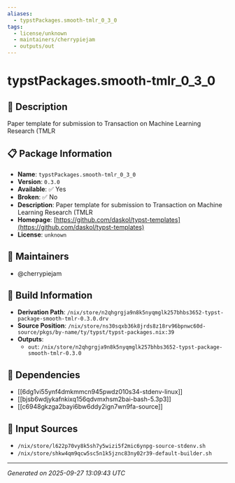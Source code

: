 ```yaml
---
aliases:
  - typstPackages.smooth-tmlr_0_3_0
tags:
  - license/unknown
  - maintainers/cherrypiejam
  - outputs/out
---
```


# typstPackages.smooth-tmlr_0_3_0

## 📝 Description

Paper template for submission to Transaction on Machine Learning Research (TMLR

## 📋 Package Information

- **Name**: `typstPackages.smooth-tmlr_0_3_0`
- **Version**: `0.3.0`
- **Available**: ✅ Yes
- **Broken**: ✅ No
- **Description**: Paper template for submission to Transaction on Machine Learning Research (TMLR
- **Homepage**: [https://github.com/daskol/typst-templates](https://github.com/daskol/typst-templates)
- **License**: `unknown`
## 👥 Maintainers

- @cherrypiejam


## 🔧 Build Information

- **Derivation Path**: `/nix/store/n2qhgrgja9n8k5nyqmglk257bhbs3652-typst-package-smooth-tmlr-0.3.0.drv`
- **Source Position**: `/nix/store/ns30sqxb36k8jrds8z18rv96bpnwc60d-source/pkgs/by-name/ty/typst/typst-packages.nix:39`
- **Outputs**:
  - `out`:  `/nix/store/n2qhgrgja9n8k5nyqmglk257bhbs3652-typst-package-smooth-tmlr-0.3.0`

## 🔗 Dependencies

- [[6dg1vi55ynf4dmkmmcn945pwdz010s34-stdenv-linux]]
- [[bjsb6wdjykafnkixq156qdvmxhsm2bai-bash-5.3p3]]
- [[c6948gkzga2bayi6bw6ddy2ign7wn9fa-source]]

## 📁 Input Sources

- `/nix/store/l622p70vy8k5sh7y5wizi5f2mic6ynpg-source-stdenv.sh`
- `/nix/store/shkw4qm9qcw5sc5n1k5jznc83ny02r39-default-builder.sh`

---
*Generated on 2025-09-27 13:09:43 UTC*
